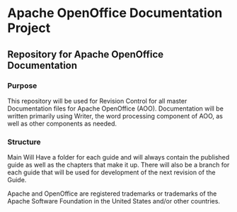 # Apache OpenOffice Documentation Project

## Repository for Apache OpenOffice Documentation

### Purpose

This repository will be used for Revision Control for all master Documentation files for Apache OpenOffice (AOO). Documentation will be written primarily using Writer, the word processing component of AOO, as well as other components as needed.

### Structure

Main Will Have a folder for each guide and will always contain the published guide as well as the chapters that make it up. There will also be a branch for each guide that will be used for development of the next revision of the Guide.


Apache and OpenOffice are registered trademarks or trademarks of the Apache Software Foundation in the United States and/or other countries.
